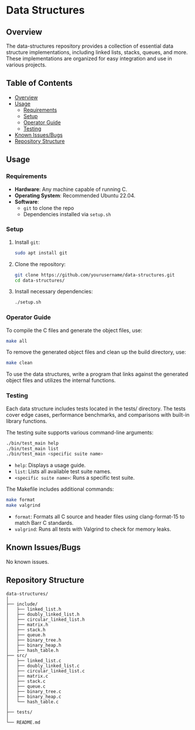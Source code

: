 # Data Structures

## Overview

The data-structures repository provides a collection of essential data structure implementations, including linked lists, stacks, queues, and more. These implementations are organized for easy integration and use in various projects.

## Table of Contents

- [Overview](#overview)
- [Usage](#usage)
  - [Requirements](#requirements)
  - [Setup](#setup)
  - [Operator Guide](#operator-guide)
  - [Testing](#testing)
- [Known Issues/Bugs](#known-issuesbugs)
- [Repository Structure](#repository-structure)

## Usage

### Requirements

- **Hardware**: Any machine capable of running C.
- **Operating System**: Recommended Ubuntu 22.04.
- **Software**: 
  - `git` to clone the repo
  - Dependencies installed via `setup.sh`

### Setup

1. Install `git`:

   ```sh
   sudo apt install git
   ```
1. Clone the repository:

   ```sh
   git clone https://github.com/yourusername/data-structures.git
   cd data-structures/
   ```
1. Install necessary dependencies:

   ```sh
   ./setup.sh
   ```

### Operator Guide

To compile the C files and generate the object files, use:

```sh
make all
```

To remove the generated object files and clean up the build directory, use:

```sh
make clean
```

To use the data structures, write a program that links against the generated object files and utilizes the internal functions.

### Testing

Each data structure includes tests located in the tests/ directory. The tests cover edge cases, performance benchmarks, and comparisons with built-in library functions.

The testing suite supports various command-line arguments:

```sh
./bin/test_main help
./bin/test_main list
./bin/test_main <specific suite name>
```

- `help`: Displays a usage guide.
- `list`: Lists all available test suite names.
- `<specific suite name>`: Runs a specific test suite.

The Makefile includes additional commands:

```sh
make format
make valgrind
```

- `format`: Formats all C source and header files using clang-format-15 to match Barr C standards.
- `valgrind`: Runs all tests with Valgrind to check for memory leaks.

## Known Issues/Bugs

No known issues.

## Repository Structure

```
data-structures/
│
├── include/
│   ├── linked_list.h
│   ├── doubly_linked_list.h
│   ├── circular_linked_list.h
│   ├── matrix.h
│   ├── stack.h
│   ├── queue.h
│   ├── binary_tree.h
│   ├── binary_heap.h
│   ├── hash_table.h
├── src/
│   ├── linked_list.c
│   ├── doubly_linked_list.c
│   ├── circular_linked_list.c
│   ├── matrix.c
│   ├── stack.c
│   ├── queue.c
│   ├── binary_tree.c
│   ├── binary_heap.c
│   └── hash_table.c
│
├── tests/
│
└── README.md
```
